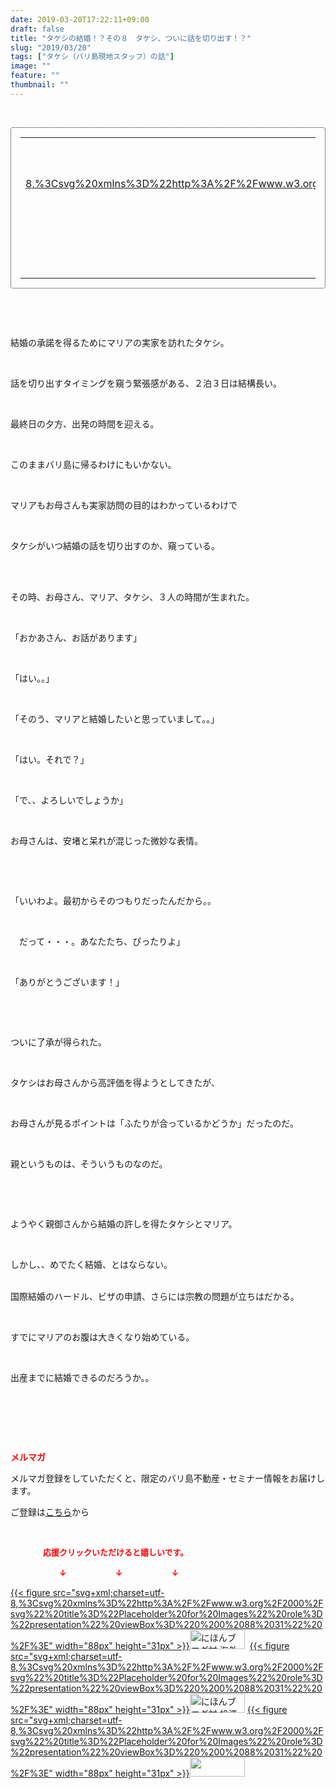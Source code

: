 ```yaml
---
date: 2019-03-20T17:22:11+09:00
draft: false
title: "タケシの結婚！？その８　タケシ、ついに話を切り出す！？"
slug: "2019/03/20"
tags: ["タケシ（バリ島現地スタッフ）の話"]
image: ""
feature: ""
thumbnail: ""
---
```

<p> </p><div contenteditable="false" style="padding: 15px; border-radius: 4px; border: 1px dotted currentColor; border-image: none;"><table border="0" cellpadding="0" cellspacing="0" style="margin: 0px; table-layout: fixed;" width="100%">	<tbody width="100%">		<tr>			<td aligin="center" style="vertical-align: middle;" width="95"><span style="text-align: center; display: block;"><a alt0="AmebaAffiliate" alt1="稼げる人の常識、稼げない人の常識" alt2="Amazon" alt3="https://images-fe.ssl-images-amazon.com/images/I/51Ft8zEBpkL._SL160_.jpg" alt4="1" href="4802110227?SubscriptionId=AKIAJLD6FH2TADXIQKDQ&amp;tag=amebablog-a2371184-22&amp;linkCode=xm2&amp;camp=2025&amp;creative=165953&amp;creativeASIN=4802110227" target="_blank">{{< figure src="svg+xml;charset=utf-8,%3Csvg%20xmlns%3D%22http%3A%2F%2Fwww.w3.org%2F2000%2Fsvg%22%20title%3D%22Placeholder%20for%20Images%22%20role%3D%22presentation%22%20viewBox%3D%220%200%201%201%22%20%2F%3E"  >}}<noscript><img alt="稼げる人の常識、稼げない人の常識" border="0" data-img="affiliate" src="https://images-fe.ssl-images-amazon.com/images/I/51Ft8zEBpkL._SL160_.jpg" style="margin: 0px; vertical-align: middle; max-width: 95px;"></noscript></a></span></td>			<td style="line-height: 1.5; padding-left: 15px; vertical-align: middle;"><a alt0="AmebaAffiliate" alt1="稼げる人の常識、稼げない人の常識" alt2="Amazon" alt3="https://images-fe.ssl-images-amazon.com/images/I/51Ft8zEBpkL._SL160_.jpg" alt4="1" href="4802110227?SubscriptionId=AKIAJLD6FH2TADXIQKDQ&amp;tag=amebablog-a2371184-22&amp;linkCode=xm2&amp;camp=2025&amp;creative=165953&amp;creativeASIN=4802110227" target="_blank">稼げる人の常識、稼げない人の常識</a>			<div style="padding: 3px 0px;">1,199円</div>			<div style="font-size: 0.83em;">Amazon</div></td>		</tr>	</tbody></table></div><p> </p><p> </p><p>結婚の承諾を得るためにマリアの実家を訪れたタケシ。</p><p> </p><p>話を切り出すタイミングを窺う緊張感がある、２泊３日は結構長い。</p><p> </p><p>最終日の夕方、出発の時間を迎える。</p><p> </p><p>このままバリ島に帰るわけにもいかない。</p><p> </p><p>マリアもお母さんも実家訪問の目的はわかっているわけで</p><p> </p><p>タケシがいつ結婚の話を切り出すのか、窺っている。</p><p> </p><p><br/>その時、お母さん、マリア、タケシ、３人の時間が生まれた。</p><p> </p><p>「おかあさん、お話があります」</p><p> </p><p>「はい。。」</p><p> </p><p>「そのう、マリアと結婚したいと思っていまして。。」</p><p> </p><p>「はい。それで？」</p><p> </p><p>「で、、よろしいでしょうか」</p><p> </p><p>お母さんは、安堵と呆れが混じった微妙な表情。</p><p> </p><p> </p><p>「いいわよ。最初からそのつもりだったんだから。。</p><p> </p><p>　だって・・・。あなたたち、ぴったりよ」</p><p> </p><p>「ありがとうございます！」</p><p> </p><p> </p><p>ついに了承が得られた。</p><p> </p><p>タケシはお母さんから高評価を得ようとしてきたが、</p><p> </p><p>お母さんが見るポイントは「ふたりが合っているかどうか」だったのだ。</p><p> </p><p>親というものは、そういうものなのだ。</p><p> </p><p> </p><p>ようやく親御さんから結婚の許しを得たタケシとマリア。</p><p> </p><p>しかし、、めでたく結婚、とはならない。</p><p><br/>国際結婚のハードル、ビザの申請、さらには宗教の問題が立ちはだかる。</p><p> </p><p>すでにマリアのお腹は大きくなり始めている。</p><p> </p><p>出産までに結婚できるのだろうか。。</p><p> </p><p> </p><p> </p><p><span style="font-weight: bold;"><span style="color: rgb(255, 0, 0);">メルマガ</span></span></p><p>メルマガ登録をしていただくと、限定のバリ島不動産・セミナー情報をお届けします。</p><p>ご登録は<a href="f9eeVI" target="_blank">こちら</a>から</p><p style="text-align: center;"> </p><p><font color="#ff0000" size="2"><strong>　　　　応援クリックいただけると嬉しいです。</strong></font></p><p><font color="#ff0000" size="2"><strong>　　　　　　↓　　　　　　↓　　　　　　↓</strong></font></p><p><a href="ranking.html?p_cid=01260127" id="&amp;blogmura_banner">{{< figure src="svg+xml;charset=utf-8,%3Csvg%20xmlns%3D%22http%3A%2F%2Fwww.w3.org%2F2000%2Fsvg%22%20title%3D%22Placeholder%20for%20Images%22%20role%3D%22presentation%22%20viewBox%3D%220%200%2088%2031%22%20%2F%3E" width="88px" height="31px" >}}<noscript><img alt="にほんブログ村 海外生活ブログ バリ島情報へ" border="0" height="31" src="//overseas.blogmura.com/bali/img/bali88_31.gif" width="88"></noscript></a>  <a href="ranking.html?p_cid=01260127" id="&amp;blogmura_banner">{{< figure src="svg+xml;charset=utf-8,%3Csvg%20xmlns%3D%22http%3A%2F%2Fwww.w3.org%2F2000%2Fsvg%22%20title%3D%22Placeholder%20for%20Images%22%20role%3D%22presentation%22%20viewBox%3D%220%200%2088%2031%22%20%2F%3E" width="88px" height="31px" >}}<noscript><img alt="にほんブログ村 投資ブログ 不動産投資へ" border="0" height="31" src="//investment.blogmura.com/hudousantoushi/img/hudousantoushi88_31.gif" width="88"></noscript></a> <a href="link.php?1804582" title="人気ブログランキングへ">{{< figure src="svg+xml;charset=utf-8,%3Csvg%20xmlns%3D%22http%3A%2F%2Fwww.w3.org%2F2000%2Fsvg%22%20title%3D%22Placeholder%20for%20Images%22%20role%3D%22presentation%22%20viewBox%3D%220%200%2088%2031%22%20%2F%3E" width="88px" height="31px" >}}<noscript><img border="0" height="31" src="https://blog.with2.net/img/banner/banner_22.gif" width="88"></noscript></a></p><p> </p>

